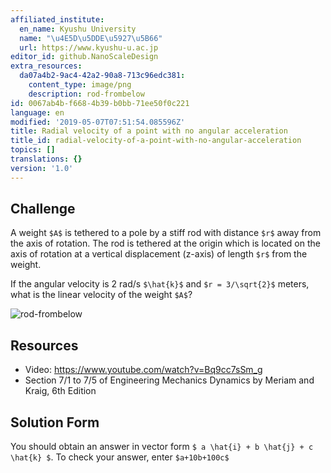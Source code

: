 ```yaml
---
affiliated_institute:
  en_name: Kyushu University
  name: "\u4E5D\u5DDE\u5927\u5B66"
  url: https://www.kyushu-u.ac.jp
editor_id: github.NanoScaleDesign
extra_resources:
  da07a4b2-9ac4-42a2-90a8-713c96edc381:
    content_type: image/png
    description: rod-frombelow
id: 0067ab4b-f668-4b39-b0bb-71ee50f0c221
language: en
modified: '2019-05-07T07:51:54.085596Z'
title: Radial velocity of a point with no angular acceleration
title_id: radial-velocity-of-a-point-with-no-angular-acceleration
topics: []
translations: {}
version: '1.0'
---
```


## Challenge
A weight `$A$` is tethered to a pole by a stiff rod with distance `$r$` away from the axis of rotation. The rod is tethered at the origin which is located on the axis of rotation at a vertical displacement (z-axis) of length `$r$` from the weight.

If the angular velocity is 2 rad/s `$\hat{k}$` and `$r = 3/\sqrt{2}$` meters, what is the linear velocity of the weight `$A$`?

![rod-frombelow](/api/v0/teachers/github.NanoScaleDesign/resources/public/da07a4b2-9ac4-42a2-90a8-713c96edc381.png/da07a4b2-9ac4-42a2-90a8-713c96edc381.png)

## Resources
- Video: https://www.youtube.com/watch?v=Bq9cc7sSm_g
- Section 7/1 to 7/5 of Engineering Mechanics Dynamics by Meriam and Kraig, 6th Edition


## Solution Form
You should obtain an answer in vector form `$ a \hat{i} + b \hat{j} + c \hat{k} $`.
To check your answer, enter `$a+10b+100c$`
